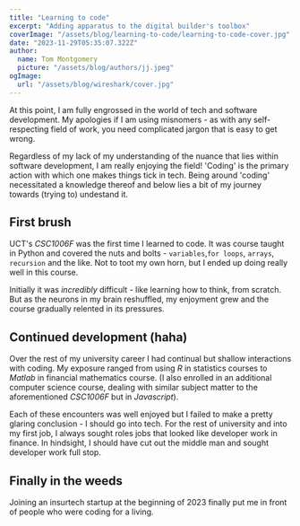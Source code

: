 ```yaml
---
title: "Learning to code"
excerpt: "Adding apparatus to the digital builder's toolbox"
coverImage: "/assets/blog/learning-to-code/learning-to-code-cover.jpg"
date: "2023-11-29T05:35:07.322Z"
author:
  name: Tom Montgomery
  picture: "/assets/blog/authors/jj.jpeg"
ogImage:
  url: "/assets/blog/wireshark/cover.jpg"
---
```


At this point, I am fully engrossed in the world of tech and software development. My apologies if I am using misnomers - as with any self-respecting field of work, you need complicated jargon that is easy to get wrong.

Regardless of my lack of my understanding of the nuance that lies within software development, I am really enjoying the field! 'Coding' is the primary action with which one makes things tick in tech. Being around 'coding' necessitated a knowledge thereof and below lies a bit of my journey towards (trying to) undestand it.

## First brush

UCT's _CSC1006F_ was the first time I learned to code. It was course taught in Python and covered the nuts and bolts - `variables`,`for loops`, `arrays`, `recursion` and the like. Not to toot my own horn, but I ended up doing really well in this course.

Initially it was _incredibly_ difficult - like learning how to think, from scratch. But as the neurons in my brain reshuffled, my enjoyment grew and the course gradually relented in its pressures.

## Continued development (haha)

Over the rest of my university career I had continual but shallow interactions with coding. My exposure ranged from using _R_ in statistics courses to _Matlab_ in financial mathematics course. (I also enrolled in an additional computer science course, dealing with similar subject matter to the aforementioned _CSC1006F_ but in _Javascript_).

Each of these encounters was well enjoyed but I failed to make a pretty glaring conclusion - I should go into tech. For the rest of university and into my first job, I always sought roles jobs that looked like developer work in finance. In hindsight, I should have cut out the middle man and sought developer work full stop.

## Finally in the weeds

Joining an insurtech startup at the beginning of 2023 finally put me in front of people who were coding for a living.
